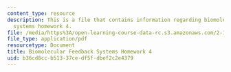 ```yaml
---
content_type: resource
description: This is a file that contains information regarding biomolecular feedback
  systems homework 4.
file: /media/https%3A/open-learning-course-data-rc.s3.amazonaws.com/2-18-biomolecular-feedback-systems-spring-2015/b36cd8ccb51337cedf5fdbef2c2e4379_MIT2_18S15_Homework_4.pdf
file_type: application/pdf
resourcetype: Document
title: Biomolecular Feedback Systems Homework 4
uid: b36cd8cc-b513-37ce-df5f-dbef2c2e4379
---
```

